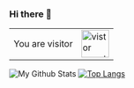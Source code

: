 ### Hi there 👋

<table>
  <tr>
    <td>You are visitor</td>
    <td><img src="https://profile-counter.glitch.me/iamshubhamg/count.svg" alt="vistor count" height="50" /></td>
  </tr>
  </table>
  
![My Github Stats](https://github-readme-stats.vercel.app/api?username=Mustafa1310&show_icons=true&theme=radical)       [![Top Langs](https://github-readme-stats.vercel.app/api/top-langs/?username=Mustafa1310&theme=radical)](https://github.com/Mustafa1310/github-readme-stats)

